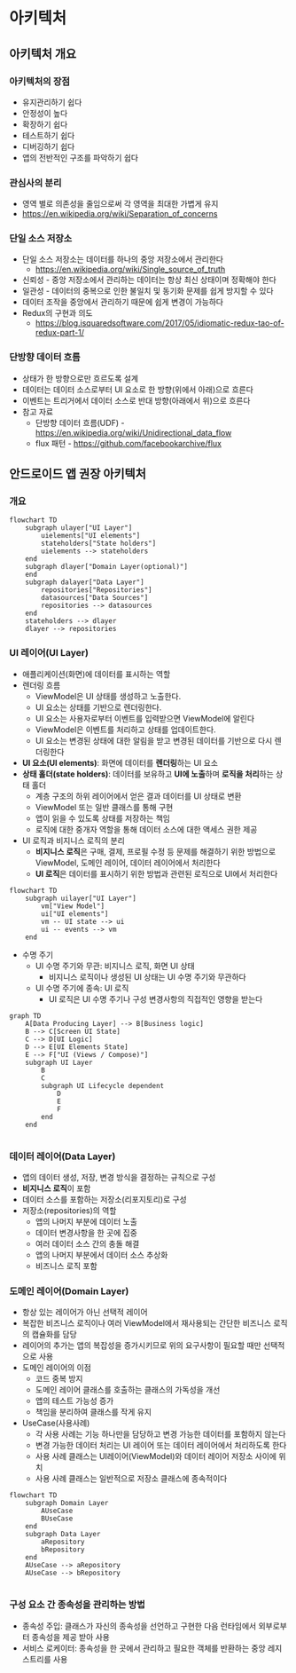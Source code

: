 # 아키텍처



## 아키텍처 개요

### 아키텍처의 장점

- 유지관리하기 쉽다
- 안정성이 높다
- 확장하기 쉽다
- 테스트하기 쉽다
- 디버깅하기 쉽다
- 앱의 전반적인 구조를 파악하기 쉽다

### 

### 관심사의 분리

- 영역 별로 의존성을 줄임으로써 각 영역을 최대한 가볍게 유지
- https://en.wikipedia.org/wiki/Separation_of_concerns



### 단일 소스 저장소

- 단일 소스 저장소는 데이터를 하나의 중앙 저장소에서 관리한다
  - https://en.wikipedia.org/wiki/Single_source_of_truth
- 신뢰성 - 중앙 저장소에서 관리하는 데이터는 항상 최신 상태이며 정확해야 한다
- 일관성 - 데이터의 중복으로 인한 불일치 및 동기화 문제를 쉽게 방지할 수 있다
- 데이터 조작을 중앙에서 관리하기 때문에 쉽게 변경이 가능하다
- Redux의 구현과 의도
  - https://blog.isquaredsoftware.com/2017/05/idiomatic-redux-tao-of-redux-part-1/



### 단방향 데이터 흐름

- 상태가 한 방향으로만 흐르도록 설계
- 데이터는 데이터 소스로부터 UI 요소로 한 방향(위에서 아래)으로 흐른다
- 이벤트는 트리거에서 데이터 소스로 반대 방향(아래에서 위)으로 흐른다
- 참고 자료
  - 단방향 데이터 흐름(UDF) - https://en.wikipedia.org/wiki/Unidirectional_data_flow
  - flux 패턴 - https://github.com/facebookarchive/flux



## 안드로이드 앱  권장 아키텍처

### 개요

```mermaid
flowchart TD
	subgraph ulayer["UI Layer"]
		uielements["UI elements"]
		stateholders["State holders"]
		uielements --> stateholders
	end
	subgraph dlayer["Domain Layer(optional)"]
	end
	subgraph dalayer["Data Layer"]
		repositories["Repositories"]
		datasources["Data Sources"]
		repositories --> datasources
	end
	stateholders --> dlayer
	dlayer --> repositories
```



### UI 레이어(UI Layer)

- 애플리케이션(화면)에 데이터를 표시하는 역할
- 렌더링 흐름
  - ViewModel은 UI 상태를 생성하고 노출한다.
  - UI 요소는 상태를 기반으로 렌더링한다.
  - UI 요소는 사용자로부터 이벤트를 입력받으면 ViewModel에 알린다
  - ViewModel은 이벤트를 처리하고 상태를 업데이트한다.
  - UI 요소는 변경된 상태에 대한 알림을 받고 변경된 데이터를 기반으로 다시 렌더링한다
- **UI 요소(UI elements)**: 화면에 데이터를 **렌더링**하는 UI 요소
- **상태 홀더(state holders)**: 데이터를 보유하고 **UI에 노출**하며 **로직을 처리**하는 상태 홀더
  - 계층 구조의 하위 레이어에서 얻은 결과 데이터를 UI 상태로 변환
  - ViewModel 또는 일반 클래스를 통해 구현
  - 앱이 읽을 수 있도록 상태를 저장하는 책임
  - 로직에 대한 중개자 역할을 통해 데이터 소스에 대한 액세스 권한 제공
- UI 로직과 비지니스 로직의 분리
  - **비지니스 로직**은 구매, 결제, 프로필 수정 등 문제를 해결하기 위한 방법으로 ViewModel, 도메인 레이어, 데이터 레이어에서 처리한다
  - **UI 로직**은 데이터를 표시하기 위한 방법과 관련된 로직으로 UI에서 처리한다

```mermaid
flowchart TD
    subgraph uilayer["UI Layer"]
        vm["View Model"]
        ui["UI elements"]
        vm -- UI state --> ui
        ui -- events --> vm
    end
```

- 수명 주기
  - UI 수명 주기와 무관: 비지니스 로직, 화면 UI 상태
    - 비지니스 로직이나 생성된 UI 상태는 UI 수명 주기와 무관하다
  - UI 수명 주기에 종속: UI 로직
    - UI 로직은 UI 수명 주기나 구성 변경사항의 직접적인 영향을 받는다

```mermaid
graph TD
    A[Data Producing Layer] --> B[Business logic]
    B --> C[Screen UI State]
    C --> D[UI Logic]
    D --> E[UI Elements State]
    E --> F["UI (Views / Compose)"]
    subgraph UI Layer
        B
        C
        subgraph UI Lifecycle dependent
        	D
        	E
        	F
        end
    end
    

```



### 데이터 레이어(Data Layer)

- 앱의 데이터 생성, 저장, 변경 방식을 결정하는 규칙으로 구성
- **비지니스 로직**이 포함
- 데이터 소스를 포함하는 저장소(리포지토리)로 구성
- 저장소(repositories)의 역할
  - 앱의 나머지 부분에 데이터 노출
  - 데이터 변경사항을 한 곳에 집중
  - 여러 데이터 소스 간의 충돌 해결
  - 앱의 나머지 부분에서 데이터 소스 추상화
  - 비즈니스 로직 포함



### 도메인 레이어(Domain Layer)

- 항상 있는 레이어가 아닌 선택적 레이어
- 복잡한 비즈니스 로직이나 여러 ViewModel에서 재사용되는 간단한 비즈니스 로직의 캡슐화를 담당
- 레이어의 추가는 앱의 복잡성을 증가시키므로 위의 요구사항이 필요할 때만 선택적으로 사용
- 도메인 레이어의 이점
  - 코드 중복 방지
  - 도메인 레이어 클래스를 호출하는 클래스의 가독성을 개선
  - 앱의 테스트 가능성 증가
  - 책임을 분리하여 클래스를 작게 유지
- UseCase(사용사례) 
  - 각 사용 사례는 기능 하나만을 담당하고 변경 가능한 데이터를 포함하지 않는다
  - 변경 가능한 데이터 처리는 UI 레이어 또는 데이터 레이어에서 처리하도록 한다
  - 사용 사례 클래스는 UI레이어(ViewModel)와 데이터 레이어 저장소 사이에 위치
  - 사용 사례 클래스는 일반적으로 저장소 클래스에 종속적이다

```mermaid
flowchart TD
	subgraph Domain Layer
		AUseCase
		BUseCase
	end
	subgraph Data Layer
		aRepository
		bRepository
	end
	AUseCase --> aRepository
	AUseCase --> bRepository
	
```



### 구성 요소 간 종속성을 관리하는 방법

- 종속성 주입: 클래스가 자신의 종속성을 선언하고 구현한 다음 런타임에서 외부로부터 종속성을 제공 받아 사용
- 서비스 로케이터: 종속성을 한 곳에서 관리하고 필요한 객체를 반환하는 중앙 레지스트리를 사용